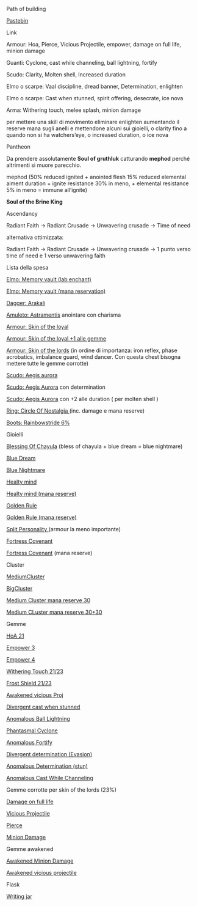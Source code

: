 
Path of building

[Pastebin](https://pastebin.com/WfTbx2Wk)

Link

Armour: Hoa, Pierce, Vicious Projectile, empower, damage on full life, minion damage

Guanti: Cyclone, cast while channeling, ball lightning, fortify

Scudo: Clarity, Molten shell, Increased duration

Elmo o scarpe: Vaal discipline, dread banner, Determination, enlighten 

Elmo o scarpe: Cast when stunned, spirit offering, desecrate, ice nova

Arma: Withering touch, melee splash, minion damage

per mettere una skill di movimento eliminare enlighten aumentando il reserve mana sugli anelli e mettendone alcuni sui gioielli, o  clarity fino a quando non si ha watchers’eye, o increased duration, o ice nova

Pantheon

Da prendere assolutamente **Soul of gruthluk** catturando **mephod** perché altrimenti si muore parecchio. 

mephod (50% reduced ignited + anointed flesh 15% reduced elemental aiment duration + ignite resistance 30% in meno, + elemental resistance 5% in meno = immune all’ignite)

**Soul of the Brine King**

Ascendancy

Radiant Faith → Radiant Crusade → Unwavering crusade → Time of need

alternativa ottimizzata:

Radiant Faith → Radiant Crusade → Unwavering crusade → 1 punto verso time of need e 1 verso unwavering faith

Lista della spesa

[Elmo: Memory vault (lab enchant)](https://www.pathofexile.com/trade/search/Ultimatum/0Vb2pdFg)

[Elmo: Memory vault (mana reservation)](https://www.pathofexile.com/trade/search/Ultimatum/mwJDbJs6)

[Dagger: Arakali](https://www.pathofexile.com/trade/search/Ultimatum/3qjPh5)

[Amuleto: Astramentis](https://www.pathofexile.com/trade/search/Ultimatum/dVKOIJ) anointare con charisma

[Armour: Skin of the loyal](https://www.pathofexile.com/trade/search/Ultimatum/jYJg2XhX)

[Armour: Skin of the loyal +1 alle gemme](https://www.pathofexile.com/trade/search/Ultimatum/B7Q283u8)

[Armour: Skin of the lords](https://www.pathofexile.com/trade/search/Ultimatum/JgDD0yWsl) (in ordine di importanza: iron reflex, phase acrobatics, imbalance guard, wind dancer. Con questa chest bisogna mettere tutte le gemme corrotte)

[Scudo: Aegis aurora](https://www.pathofexile.com/trade/search/Ultimatum/24ndck)

[Scudo: Aegis Aurora](https://www.pathofexile.com/trade/search/Ultimatum/rPBjXJgSQ) con determination 

[Scudo: Aegis Aurora](https://www.pathofexile.com/trade/search/Ultimatum/R6dPa9rF7) con +2 alle duration ( per molten shell )

[Ring: Circle Of Nostalgia](https://www.pathofexile.com/trade/search/Ultimatum/4E0oy8LC9)<span style="text-decoration:underline;"> </span>(inc. damage e mana reserve)

[Boots: Rainbowstride 6%](https://www.pathofexile.com/trade/search/Ultimatum/VLlL9Z8Sp)

Gioielli

[Blessing Of Chayula](https://www.pathofexile.com/trade/search/Ultimatum/EarKH5) (bless of chayula + blue dream = blue nightmare)

[Blue Dream](https://www.pathofexile.com/trade/search/Ultimatum/YB4MKvUY)

[Blue Nightmare](https://www.pathofexile.com/trade/search/Ultimatum/3qq5T5)

[Healty mind](https://www.pathofexile.com/trade/search/Ultimatum/MEJWLFJ)

[Healty mind (mana reserve)](https://www.pathofexile.com/trade/search/Ultimatum/9JOejzQSK)

[Golden Rule](https://www.pathofexile.com/trade/search/Ultimatum/QdVB6Ruw)

[Golden Rule (mana reserve)](https://www.pathofexile.com/trade/search/Ultimatum/YB0Yby7UY)

[Split Personality](https://www.pathofexile.com/trade/search/Ultimatum/4E6n38ku9)<span style="text-decoration:underline;"> </span>(armour la meno importante)

[Fortress Covenant](https://www.pathofexile.com/trade/search/Ultimatum/bGELBzdcL)

[Fortress Covenant](https://www.pathofexile.com/trade/search/Ultimatum/3L93KBGi5) (mana reserve)

Cluster

[MediumCluster](https://www.pathofexile.com/trade/search/Ultimatum/gZVyB57sQ)

[BigCluster ](https://www.pathofexile.com/trade/search/Ultimatum/G5jEK6Bib)

[Medium Cluster mana reserve 30](https://www.pathofexile.com/trade/search/Ultimatum/vZ3WwdzHE)

[Medium CLuster mana reserve 30+30](https://www.pathofexile.com/trade/search/Ultimatum/Pr6GEQkIL)

Gemme

[HoA 21](https://www.pathofexile.com/trade/search/Ultimatum/m32wpeS6)

[Empower 3](https://www.pathofexile.com/trade/search/Ultimatum/pEk5u0)

[Empower 4](https://www.pathofexile.com/trade/search/Ultimatum/kyBKC5)

[Withering Touch 21/23](https://www.pathofexile.com/trade/search/Ultimatum/0Xpa07Ug)

[Frost Shield 21/23](https://www.pathofexile.com/trade/search/Ultimatum/za9gakmu4)

[Awakened vicious Proj](https://www.pathofexile.com/trade/search/Ultimatum/2KGJY6VTk)

[Divergent cast when stunned](https://www.pathofexile.com/trade/search/Ultimatum/dZVMdzRUJ)

[Anomalous Ball Lightning](https://www.pathofexile.com/trade/search/Ultimatum/KeyrkqDU5)

[Phantasmal Cyclone](https://www.pathofexile.com/trade/search/Ultimatum/v0yXbJXfE)

[Anomalous Fortify](https://www.pathofexile.com/trade/search/Ultimatum/prKEOMZH0)

[Divergent determination (Evasion)](https://www.pathofexile.com/trade/search/Ultimatum/68jZPRjsG)

[Anomalous Determination (stun)](https://www.pathofexile.com/trade/search/Ultimatum/k7WwQX0T5)

[Anomalous Cast While Channeling](https://www.pathofexile.com/trade/search/Ultimatum/ylXQWXOUR)

Gemme corrotte per skin of the lords (23%)

[Damage on full life](https://www.pathofexile.com/trade/search/Ultimatum/Kl7Ens5)

[Vicious Projectile](https://www.pathofexile.com/trade/search/Ultimatum/4E3lPQU9)

[Pierce](https://www.pathofexile.com/trade/search/Ultimatum/d4P3FJ)

[Minion Damage](https://www.pathofexile.com/trade/search/Ultimatum/BgOX3c8)

Gemme awakened

[Awakened Minion Damage](https://www.pathofexile.com/trade/search/Ultimatum/ve3OpvJiE)

[Awakened vicious projectile](https://www.pathofexile.com/trade/search/Ultimatum/2KGJY6VTk)

Flask

[Writing jar](https://www.pathofexile.com/trade/search/Ultimatum/7KlnS5)

	
